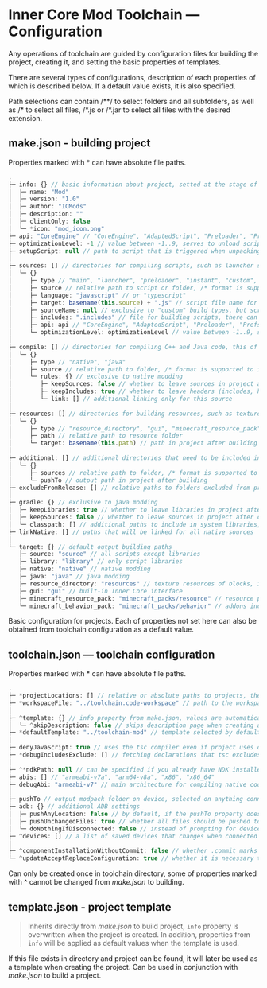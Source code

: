 # Inner Core Mod Toolchain — Configuration

Any operations of toolchain are guided by configuration files for building the project, creating it, and setting the basic properties of templates.

There are several types of configurations, description of each properties of which is described below. If a default value exists, it is also specified.

Path selections can contain /\*\*/ to select folders and all subfolders, as well as /\* to select all files, /\*.js or /\*.jar to select all files with the desired extension.

## make.json - building project

Properties marked with \* can have absolute file paths.

```js
.
├─ info: {} // basic information about project, setted at the stage of its creation
│  ├─ name: "Mod"
│  ├─ version: "1.0"
│  ├─ author: "ICMods"
│  ├─ description: ""
│  ├─ clientOnly: false
│  └─ *icon: "mod_icon.png"
├─ api: "CoreEngine" // "CoreEngine", "AdaptedScript", "Preloader", "PrefsWinAPI", "Instant"
├─ optimizationLevel: -1 // value between -1..9, serves to unload scripts from memory
├─ setupScript: null // path to script that is triggered when unpacking project archive in mod browser
│
├─ sources: [] // directories for compiling scripts, such as launcher script to run or main.js
│  └─ {}
│     ├─ type // "main", "launcher", "preloader", "instant", "custom", "library"
│     ├─ source // relative path to script or folder, /* format is supported to include subfolders in folder
│     ├─ language: "javascript" // or "typescript"
│     ├─ target: basename(this.source) + ".js" // script file name for output compilation
│     ├─ sourceName: null // exclusive to "custom" build types, but script name is also displayed, for example, on errors
│     ├─ includes: ".includes" // file for building scripts, there can be several of them in one folder
│     ├─ api: api // "CoreEngine", "AdaptedScript", "Preloader", "PrefsWinAPI"
│     └─ optimizationLevel: optimizationLevel // value between -1..9, serves to unload scripts from memory
│
├─ compile: [] // directories for compiling C++ and Java code, this of course does not mean that you can just take source code from Forge, but this is no less interesting thing
│  └─ {}
│     ├─ type // "native", "java"
│     ├─ source // relative path to folder, /* format is supported to include subfolders in folder
│     └─ rules: {} // exclusive to native modding
│        ├─ keepSources: false // whether to leave sources in project after compilation
│        ├─ keepIncludes: true // whether to leave headers (includes, headers) in project after compilation
│        └─ link: [] // additional linking only for this source
│
├─ resources: [] // directories for building resources, such as textures for items or interface
│  └─ {}
│     ├─ type // "resource_directory", "gui", "minecraft_resource_pack", "minecraft_behavior_pack"
│     ├─ path // relative path to resource folder
│     └─ target: basename(this.path) // path in project after building
│
├─ additional: [] // additional directories that need to be included in project after building
│  └─ {}
│     ├─ sources // relative path to folder, /* format is supported to include subfolders in folder
│     └─ pushTo // output path in project after building
├─ excludeFromRelease: [] // relative paths to folders excluded from project when building to release, /* format is supported to include subfolders in a folder
│
├─ gradle: {} // exclusive to java modding
│  ├─ keepLibraries: true // whether to leave libraries in project after compilation
│  ├─ keepSources: false // whether to leave sources in project after compilation
│  └─ classpath: [] // additional paths to include in system libraries, they will not be included in archive itself
├─ linkNative: [] // paths that will be linked for all native sources
│
└─ target: {} // default output building paths
   ├─ source: "source" // all scripts except libraries
   ├─ library: "library" // only script libraries
   ├─ native: "native" // native modding
   ├─ java: "java" // java modding
   ├─ resource_directory: "resources" // texture resources of blocks, items and various atlases
   ├─ gui: "gui" // built-in Inner Core interface
   ├─ minecraft_resource_pack: "minecraft_packs/resource" // resource packs included in game after entering the world
   └─ minecraft_behavior_pack: "minecraft_packs/behavior" // addons included in game after entering the world
```

Basic configuration for projects. Each of properties not set here can also be obtained from toolchain configuration as a default value.

## toolchain.json — toolchain configuration

Properties marked with \* can have absolute file paths.

```js
.
├─ *projectLocations: [] // relative or absolute paths to projects, the entire folder is scanned for make.json and template.json configurations
├─ *workspaceFile: "../toolchain.code-workspace" // path to the workspace file, exclusive to Visual Studio Code, all open and created projects are added to it
│
├─ ^template: {} // info property from make.json, values are automatically filled in when creating a project, overwrites properties from the template if they are set there too
│  └─ ^skipDescription: false // skips description page when creating a project from a template, i.e. it will be enough just to enter a name, remaining properties will be taken from the template or overwritten by properties
├─ *defaultTemplate: "../toolchain-mod" // template selected by default when creating the project can be a relative or absolute path to it
│
├─ denyJavaScript: true // uses the tsc compiler even if project uses only JavaScript
├─ *debugIncludesExclude: [] // fetching declarations that tsc excludes from compilation at development helps reduce building time; if the path is not found, it will try again with absolute variant
│
├─ ^*ndkPath: null // can be specified if you already have NDK installed for compiling native code, it is recommended to use the r16b version; by default, the compiler will be searched in PATH or set by toolchain itself
├─ abis: [] // "armeabi-v7a", "arm64-v8a", "x86", "x86_64"
├─ debugAbi: "armeabi-v7" // main architecture for compiling native code at development stage
│
├─ pushTo // output modpack folder on device, selected on anything connection
├─ adb: {} // additional ADB settings
│  ├─ pushAnyLocation: false // by default, if the pushTo property does not specify installation of Inner Core pack, a warning will be issued for pushing to a strange location; this setting disables it
│  ├─ pushUnchangedFiles: true // whether all files should be pushed to the device, or only modified ones
│  └─ doNothingIfDisconnected: false // instead of prompting for device configuration in console, just terminates building process if no device is connected
├─ ^devices: [] // a list of saved devices that changes when connected during ADB setup; this contains private information, so changing it is not possible from make.json
│
├─ ^componentInstallationWithoutCommit: false // whether .commit marks are needed in installed components; if not needed, updates cannot be installed, and the component will be considered installed if a folder with it exists
└─ ^updateAcceptReplaceConfiguration: true // whether it is necessary to replace configuration files in toolchain folder of toolchain, such as .vscode/tasks.json and others; otherwise your changes will remain the same even with updates
```

Can only be created once in toolchain directory, some of properties marked with ^ cannot be changed from *make.json* to building.

## template.json - project template

> Inherits directly from *make.json* to build project, `info` property is overwritten when the project is created. In addition, properties from `info` will be applied as default values when the template is used.

If this file exists in directory and project can be found, it will later be used as a template when creating the project. Can be used in conjunction with *make.json* to build a project.
